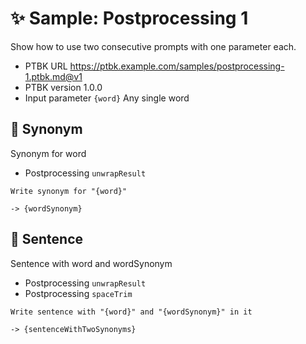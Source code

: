 # ✨ Sample: Postprocessing 1

Show how to use two consecutive prompts with one parameter each.

-   PTBK URL https://ptbk.example.com/samples/postprocessing-1.ptbk.md@v1
-   PTBK version 1.0.0
-   Input parameter `{word}` Any single word

## 💬 Synonym

Synonym for word

-   Postprocessing `unwrapResult`

```text
Write synonym for "{word}"
```

`-> {wordSynonym}`

## 💬 Sentence

Sentence with word and wordSynonym

-   Postprocessing `unwrapResult`
-   Postprocessing `spaceTrim`

```text
Write sentence with "{word}" and "{wordSynonym}" in it
```

`-> {sentenceWithTwoSynonyms}`
